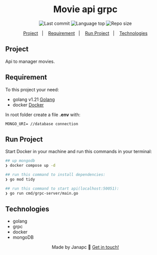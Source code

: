 <div align="center">
  <h1>Movie api grpc</h1>
  <img alt="Last commit" src="https://img.shields.io/github/last-commit/janapc/grpc-movies-go"/>
  <img alt="Language top" src="https://img.shields.io/github/languages/top/janapc/grpc-movies-go"/>
  <img alt="Repo size" src="https://img.shields.io/github/repo-size/janapc/grpc-movies-go"/>

<a href="#project">Project</a>&nbsp;&nbsp;&nbsp;|&nbsp;&nbsp;&nbsp;
<a href="#requirement">Requirement</a>&nbsp;&nbsp;&nbsp;|&nbsp;&nbsp;&nbsp;
<a href="#run-project">Run Project</a>&nbsp;&nbsp;&nbsp;|&nbsp;&nbsp;&nbsp;
<a href="#technologies">Technologies</a>

</div>

## Project

Api to manager movies.

## Requirement

To this project your need:

- golang v1.21 [Golang](https://go.dev/)
- docker [Docker](https://www.docker.com/)

In root folder create a file **.env** with:

```env
MONGO_URI= //database connection
```

## Run Project

Start Docker in your machine and run this commands in your terminal:

```sh
## up mongodb
❯ docker compose up -d

## run this command to install dependencies:
❯ go mod tidy

## run this command to start api(localhost:50051):
❯ go run cmd/grpc-server/main.go

```

## Technologies

- golang
- grpc
- docker
- mongoDB

<div align="center">

Made by Janapc 🤘 [Get in touch!](https://www.linkedin.com/in/janaina-pedrina/)

</div>
